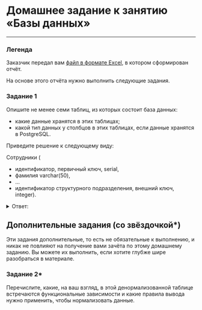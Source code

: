 # Домашнее задание к занятию «Базы данных»

---
### Легенда

Заказчик передал вам [файл в формате Excel](https://github.com/netology-code/sdb-homeworks/blob/main/resources/hw-12-1.xlsx), в котором сформирован отчёт. 

На основе этого отчёта нужно выполнить следующие задания.

### Задание 1

Опишите не менее семи таблиц, из которых состоит база данных:

- какие данные хранятся в этих таблицах;
- какой тип данных у столбцов в этих таблицах, если данные хранятся в PostgreSQL.

Приведите решение к следующему виду:

Сотрудники (

- идентификатор, первичный ключ, serial,
- фамилия varchar(50),
- ...
- идентификатор структурного подразделения, внешний ключ, integer).

<details> 
<summary> Ответ:  </summary>

Таблица1 (ФИО сотрудника)
  - идентификатор, первичный ключ, serial
  - фамилия varchar(50),
  - имя varchar(50),
  - отчество varchar(50),
  - идентификатор структурного подразделения, внешний ключ, integer)

Таблица2 (Структурное подразделение)
   - идентификатор, первичный ключ, serial
   - название подразделения varchar(200),

Таблица3 (Должности)
   - идентификатор, первичный ключ, serial
   - название должности varchar(150),
   - идентификатор ФИО сотрудника, внешний ключ, integer)

Таблица4 (Типы подразделения)
   - идентификатор, первичный ключ, serial
   - название тип varchar(150),
   - идентификатор структурного подразделения, внешний ключ, integer)

Таблица5 (Адрес филиала)
   - идентификатор, первичный ключ, serial
   - область или край varchar(150),
   - город varchar(150),
   - улмца varchar(150),
   - идентификатор структурное подразделение, внешний ключ, integer)

Таблица6 (оклад)
   - идентификатор, первичный ключ, serial
   - сумма оклада varchar(6),
   - идентификатор ФИО сотрудника, внешний ключ, integer)

Таблица7 (проекты)
   - идентификатор, первичный ключ, serial
   - проект varchar(150),
   - идентификатор ФИО сотрудника, внешний ключ, integer)

Таблица8 (даты)
   - идентификатор, первичный ключ, serial
   - дата найма date 
   - идентификатор ФИО сотрудника, внешний ключ, integer)

</details>

## Дополнительные задания (со звёздочкой*)
Эти задания дополнительные, то есть не обязательные к выполнению, и никак не повлияют на получение вами зачёта по этому домашнему заданию. Вы можете их выполнить, если хотите глубже шире разобраться в материале.


### Задание 2*

Перечислите, какие, на ваш взгляд, в этой денормализованной таблице встречаются функциональные зависимости и какие правила вывода нужно применить, чтобы нормализовать данные.
